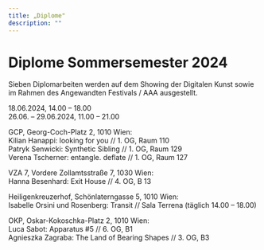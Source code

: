 ```yaml
---
title: „Diplome"
description: ""
---
```

# Diplome Sommersemester 2024
Sieben Diplomarbeiten werden auf dem Showing der Digitalen Kunst sowie im Rahmen des Angewandten Festivals / AAA ausgestellt. 

18.06.2024, 14.00 – 18.00 <br/>
26.06. – 29.06.2024, 11.00 – 21.00 


GCP, Georg-Coch-Platz 2, 1010 Wien:<br/>
Kilian Hanappi: looking for you // 1. OG, Raum 110<br/>
Patryk Senwicki: Synthetic Sibling // 1. OG, Raum 129<br/>
Verena Tscherner: entangle. deflate // 1. OG, Raum 127<br/>

VZA 7, Vordere Zollamtsstraße 7, 1030 Wien:<br/>
Hanna Besenhard: Exit House // 4. OG, B 13

Heiligenkreuzerhof, Schönlaterngasse 5, 1010 Wien:<br/>
Isabelle Orsini und Rosenberg: Transit // Sala Terrena (täglich 14.00 – 18.00)

OKP, Oskar-Kokoschka-Platz 2, 1010 Wien:<br/>
Luca Sabot: Apparatus #5 // 6. OG, B1<br/>
Agnieszka Zagraba: The Land of Bearing Shapes // 3. OG, B3

